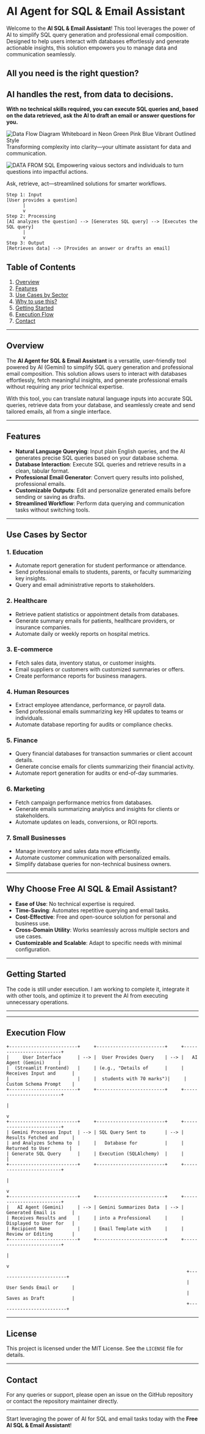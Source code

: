 # **AI Agent for SQL & Email Assistant**

Welcome to the **AI SQL & Email Assistant**! This tool leverages the power of AI to simplify SQL query generation and professional email composition. Designed to help users interact with databases effortlessly and generate actionable insights, this solution empowers you to manage data and communication seamlessly.

## **All you need is the right question?**
## **AI handles the rest, from data to decisions.**

**With no technical skills required, you can execute SQL queries and, based on the data retrieved, ask the AI to draft an email or answer questions for you.**

![Data Flow Diagram Whiteboard in Neon Green Pink Blue Vibrant Outlined Style](https://github.com/user-attachments/assets/7c056c2f-a268-4476-a7e9-4abb2fa8e9ed)
Transforming complexity into clarity—your ultimate assistant for data and communication.

![DATA FROM  SQL](https://github.com/user-attachments/assets/e0204169-c43d-4513-9e2d-78037db9c2b7)
Empowering vaious sectors and individuals to turn questions into impactful actions.

Ask, retrieve, act—streamlined solutions for smarter workflows.
```
Step 1: Input
[User provides a question]
      |
      v
Step 2: Processing
[AI analyzes the question] --> [Generates SQL query] --> [Executes the SQL query]
      |
      v
Step 3: Output
[Retrieves data] --> [Provides an answer or drafts an email]

```

## **Table of Contents**

1. [Overview](#overview)
2. [Features](#features)
3. [Use Cases by Sector](#use-cases-by-sector)
4. [Why to use this?](#why-choose-free-ai-sql--email-assistant)
5. [Getting Started](#getting-started)
6. [Execution Flow](#execution-flow)
7. [Contact](#contact)

---

## **Overview**

The **AI Agent for SQL & Email Assistant** is a versatile, user-friendly tool powered by AI (Gemini) to simplify SQL query generation and professional email composition. This solution allows users to interact with databases effortlessly, fetch meaningful insights, and generate professional emails without requiring any prior technical expertise.

With this tool, you can translate natural language inputs into accurate SQL queries, retrieve data from your database, and seamlessly create and send tailored emails, all from a single interface.

---

## **Features**

- **Natural Language Querying**: Input plain English queries, and the AI generates precise SQL queries based on your database schema.
- **Database Interaction**: Execute SQL queries and retrieve results in a clean, tabular format.
- **Professional Email Generator**: Convert query results into polished, professional emails.
- **Customizable Outputs**: Edit and personalize generated emails before sending or saving as drafts.
- **Streamlined Workflow**: Perform data querying and communication tasks without switching tools.

---

## **Use Cases by Sector**

### 1. Education
- Automate report generation for student performance or attendance.
- Send professional emails to students, parents, or faculty summarizing key insights.
- Query and email administrative reports to stakeholders.

### 2. Healthcare
- Retrieve patient statistics or appointment details from databases.
- Generate summary emails for patients, healthcare providers, or insurance companies.
- Automate daily or weekly reports on hospital metrics.

### 3. E-commerce
- Fetch sales data, inventory status, or customer insights.
- Email suppliers or customers with customized summaries or offers.
- Create performance reports for business managers.

### 4. Human Resources
- Extract employee attendance, performance, or payroll data.
- Send professional emails summarizing key HR updates to teams or individuals.
- Automate database reporting for audits or compliance checks.

### 5. Finance
- Query financial databases for transaction summaries or client account details.
- Generate concise emails for clients summarizing their financial activity.
- Automate report generation for audits or end-of-day summaries.

### 6. Marketing
- Fetch campaign performance metrics from databases.
- Generate emails summarizing analytics and insights for clients or stakeholders.
- Automate updates on leads, conversions, or ROI reports.

### 7. Small Businesses
- Manage inventory and sales data more efficiently.
- Automate customer communication with personalized emails.
- Simplify database queries for non-technical business owners.

---

## **Why Choose Free AI SQL & Email Assistant?**

- **Ease of Use**: No technical expertise is required.
- **Time-Saving**: Automates repetitive querying and email tasks.
- **Cost-Effective**: Free and open-source solution for personal and business use.
- **Cross-Domain Utility**: Works seamlessly across multiple sectors and use cases.
- **Customizable and Scalable**: Adapt to specific needs with minimal configuration.

---

## **Getting Started**
The code is still under execution. I am working to complete it, integrate it with other tools, and optimize it to prevent the AI from executing unnecessary operations.

---

---

## **Execution Flow**

```
+-------------------------+     +-------------------------+     +-------------------------+     
|     User Interface      | --> |  User Provides Query    | --> |   AI Agent (Gemini)     |
|  (Streamlit Frontend)   |     | (e.g., "Details of      |     | Receives Input and      |
|                         |     |  students with 70 marks")|     | Custom Schema Prompt    |
+-------------------------+     +-------------------------+     +-------------------------+     
                                                                                 |
                                                                                 v
+-------------------------+     +-------------------------+     +-------------------------+     
| Gemini Processes Input  | --> | SQL Query Sent to       | --> | Results Fetched and     |
| and Analyzes Schema to  |     |   Database for          |     |  Returned to User       |
| Generate SQL Query      |     | Execution (SQLAlchemy)  |     |                         |
+-------------------------+     +-------------------------+     +-------------------------+     
                                                                                 |
                                                                                 v
+-------------------------+     +-------------------------+     +-------------------------+     
|   AI Agent (Gemini)     | --> | Gemini Summarizes Data  | --> | Generated Email is      |
| Receives Results and    |     | into a Professional     |     | Displayed to User for   |
| Recipient Name          |     | Email Template with     |     | Review or Editing       |
+-------------------------+     +-------------------------+     +-------------------------+     
                                                                                 |
                                                                                 v
                                                                  +-------------------------+
                                                                  | User Sends Email or     |
                                                                  | Saves as Draft          |
                                                                  +-------------------------+
```
---

## **License**

This project is licensed under the MIT License. See the `LICENSE` file for details.

---

## **Contact**

For any queries or support, please open an issue on the GitHub repository or contact the repository maintainer directly.

---

Start leveraging the power of AI for SQL and email tasks today with the **Free AI SQL & Email Assistant**!
